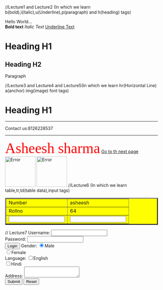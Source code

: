 //Lecture1 and Lecture2 (In which we learn b(bold),i(italic),u(Underline),p(paragraph) and h(heading) tags)
<html>
	<body>
		Hello World...<br>
		<b>Bold text</b>
		<i>Italic Text</i>
		<u>Underline Text</u>
		<h1>Heading H1</h1>
		<h2>Heading H2</h2>
		<p>Paragraph</p>
  </body>
</html>

//Lecture3 and Lecture4 and Lecture5(In which we learn hr(Horizontal Line) a(anchor) img(image) font tags)
<html>
	<body>
		<h1>Heading H1</h1>
		<hr>
		Contact us:8126228537
		<hr>
		<font size=30 color="red" face="verdana">Asheesh sharma</font>
		<a href="lecture2.html">Go to th next page</a>
		<img src="ayu.jpg" width="100" height="100" alt="Error">
		<a href="ayu.jpg"><img src="ayu.jpg" width="100" height="100" alt="Error"></a>
	</body>
</html>
//Lecture6 (In which we learn table,tr,td(table data),input tags)
<html>
	<body>
		<table border=3 bgcolor="yellow" align="center" width="50">
			<tr>
				<td>Number</td>
				<td>asheesh</td>
			</tr>
			<tr>
				<td>Rollno</td>
				<td>64</td>
			<tr>
			<tr>
				<td><input type="text"></td>
				<td><input type="text"></td>
			</tr>
		</table>
	</body>
</html>
// Lecture7
<html>
	<body>
		Username: <input type="text"><br>
		Password: <input type="password"><br>
		<input type="submit" value="Login">
		Gender: <input type="radio" name="r" checked>Male<br>
						<input type='radio' name='r1'>Female<br>
		Language: <input type="checkbox" name="r">English<br>
							<input type="checkbox" name="r1">Hindi<br>
		Address: <textarea></textarea><br>
						<input type="submit" value="Submit">
						<input type="reset">
	</body>
</html>
